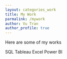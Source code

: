 ```yaml
---
layout: categories_work
title: My Work
parmalink: /mywork
author: Vu Tran
author_profile: true
---
```


Here are some of my works

SQL
Tableau
Excel
Power BI